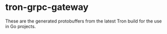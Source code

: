 # tron-grpc-gateway

These are the generated protobuffers from the latest Tron build for the use in Go projects.
